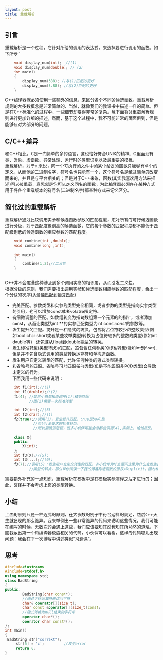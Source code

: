 ```yaml
---
layout: post
title: 重载解析 
--- 
```


## 引言
重载解析是一个过程，它针对所给的调用的表达式，来选择要进行调用的函数。如下所示：  
```C++   
	void display_num(int);  //(1)
	void display_num(double); // (2)
	int main()  
	{  
		display_num(388); //与(1)匹配的更好
		display_num(3.88); //与(2)匹配的更好  
	}
```  
C++编译器就必须使用一些额外的信息，来区分各个不同的候选函数。重载解析规则的大多数概念是非常简单的，当然，就像我们的教课书中描述一样的简单。但是在C++标准化的过程中，一些细节却变得非常的复杂。我下面将对重载解析规则进行更加详细的描述，然而，基于这个过程中，我不可能非常的面面俱到，但是能够应对大部分的问题。  
## C/C++差异  
和C++相比，C是一门简单的多的语言，这也恰好符合UNIX的精神。C里面没有类、对象、虚函数、异常处理、运行时的类型识别以及最重要的模板。  
重载解析，对于c 来说，同一个可执行的文件中的某个给定的函数只能够有单个的定义，从而他的二进制名字，符号名也只能有一个，这个符号名是经过简单的改变而来的，并且是与平台相关的；但是对于C++来说，函数(其实我喜欢用方法来描述)可以被重载，意思就是你可以定义同名的函数，为此编译器必须存在某种方式用于将各个重载版本的符号名(二进制名字)都某种方式来记忆区分。  
## 简化过的重载解析
重载解析通过比较调用实参和候选函数参数的匹配程度，来对所有的可行候选函数进行分级，对于匹配度级别高的候选函数，它的每个参数的匹配程度都不能低于匹配级别低的候选函数的相应参数的匹配程度。  
```C++  
	void combine(int ,double);  
	void combine(long ,int);
	
	int main()
	{
		combine(1,2);//二义性	
	}
	 
```  
C++并不会度量这种涉及到多个调用实参的相识度，从而引发二义性。  
根据分级的原则，我们需要指出调用实参和候选函数相应参数的匹配程度，给出一个分级的次序(从最佳匹配到最差匹配)  
- 完美匹配。参数类型和实参的类型完全相同，或者参数的类型是指向实参类型的引用，也可以增加const或者volatile限定符。  
- 有细微调整的匹配。如数组转变为指向数组第一个元素的的指针，或者添加const，从而让类型为int **的实参匹配类型为int const*const*的参数等。
- 发生提升的匹配。提升是一种隐式的转换，包含将占位符较少的整数类型(例如bool char short或者某些枚举类型)转换为占位符较多的整数的类型(例如int double等)，还包含从float到double类型的转换。  
- 发生标准转型(类型转换)的匹配。这包含任何种类的标准转型(诸如int到float),但是并不包含隐式调用的类型转换运算符和单构造函数。
- 发生用户自定义转型的匹配，允许任何种类的隐式类型转换。
- 和省略号的匹配。省略号可以匹配任何类型(但是不能匹配非POD类型)会导致未定义的行为。  
下面我用一些代码来说明：  
```C++  
	int f1(int);//(1)
	int f1(double);//(2)
	f1(4); //显然小白都知道调用(1):精确匹配
		   //而(2)需要一次标准转型    
	
	int f2(int);//(3)
	int f2(char);//(4)
	f2(true);//调用(3)，发生提升匹配，true是bool型
			 //而(4)是要求的标准转型。
			 //所以要搞清楚额，很多小伙伴可能会想都会调用(4),实际上，恰恰相反。  
	
	class X{
	public:  
		X(int);
	};  
	int f3(X);//(5);
	int f3(...);//(6);
	f3(7);//调用(5)：发生用户自定义转型的匹配。有小伙伴为什么要问这里为什么会发生自定义   
	       //类型的转换，那么请你阅读一下我的博客构造函数的滑铁卢explicit。因为构造函数能够进行隐式的转换。  
```  
需要额外补充的一点知识，重载解析在模板中是在模板实参演绎之后才进行的；因此，演绎并不会考虑上面的类型转换。  
## 小结
上面的原则只是一种近式的原则，在大多数的例子中符合这样的规定，然后c++天生就出现的那么诡异。我来举例出一些非常诡异的代码来说明这些情况，我们可能在编写的时候，无数次的会遇上这些，我们应该要知其然也知其所以然的道理。下面我放出第一个和编译器极度相关的代码，小伙伴可以看看，这样的代码哪儿出现问题：我会在下一次博客中讲述类似“习题课”。  
## 思考
	  
```C++  
#include<iostream>
#include<stddef.h>
using namespace std;
class BadString
{
public:
		BadString(char const*);
		//通过下标运算符来访问字符
		char& operator[](size_t);
		char const &operator[](size_t)const;
		//隐式转换为null结束的字符串
		operator char*();
		operator char const*();
};
int main()
{
 BadString str("correkt");
	 str[5] = 'c';         //发生error
	 return 0;
}  
```